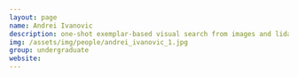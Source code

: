 ```yaml
---
layout: page
name: Andrei Ivanovic
description: one-shot exemplar-based visual search from images and lidar 
img: /assets/img/people/andrei_ivanovic_1.jpg
group: undergraduate
website: 
---
```


